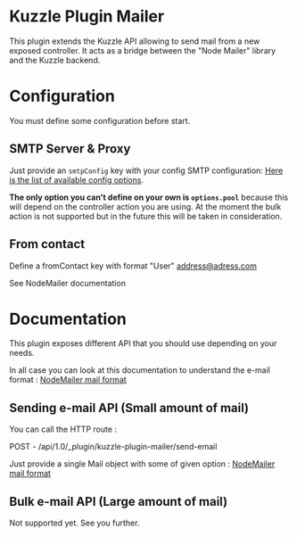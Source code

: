 # Kuzzle Plugin Mailer

This plugin extends the Kuzzle API allowing to send mail from a new exposed controller. It acts as a bridge between the "Node Mailer" library and the Kuzzle backend.

# Configuration

You must define some configuration before start.

## SMTP Server & Proxy

Just provide an `smtpConfig` key with your config SMTP configuration: [Here is the list of available config options](https://github.com/nodemailer/nodemailer#set-up-smtp).

**The only option you can't define on your own is `options.pool`** because this will depend on the controller action you are using.
At the moment the bulk action is not supported but in the future this will be taken in consideration.

## From contact

Define a fromContact key with format "User" <address@adress.com>

See NodeMailer documentation

# Documentation
This plugin exposes different API that you should use depending on your needs.

In all case you can look at this documentation to understand the e-mail format : [NodeMailer mail format](https://github.com/nodemailer/nodemailer#e-mail-message-fields)

## Sending e-mail API (Small amount of mail)

You can call the HTTP route : 

POST - /api/1.0/_plugin/kuzzle-plugin-mailer/send-email

Just provide a single Mail object with some of given option : [NodeMailer mail format](https://github.com/nodemailer/nodemailer#e-mail-message-fields)


## Bulk e-mail API (Large amount of mail)

Not supported yet. See you further.
